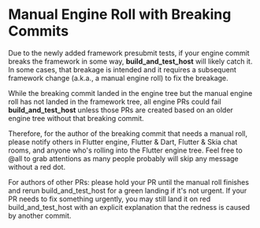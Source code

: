 # Manual Engine Roll with Breaking Commits

Due to the newly added framework presubmit tests, if your engine commit breaks the framework in some way, **build_and_test_host** will likely catch it. In some cases, that breakage is intended and it requires a subsequent framework change (a.k.a., a manual engine roll) to fix the breakage.

While the breaking commit landed in the engine tree but the manual engine roll has not landed in the framework tree, all engine PRs could fail **build_and_test_host** unless those PRs are created based on an older engine tree without that breaking commit.

Therefore, for the author of the breaking commit that needs a manual roll, please notify others in Flutter engine, Flutter & Dart, Flutter & Skia chat rooms, and anyone who's rolling into the Flutter engine tree. Feel free to @all to grab attentions as many people probably will skip any message without a red dot.

For authors of other PRs: please hold your PR until the manual roll finishes and rerun build_and_test_host for a green landing if it's not urgent. If your PR needs to fix something urgently, you may still land it on red build_and_test_host with an explicit explanation that the redness is caused by another commit.